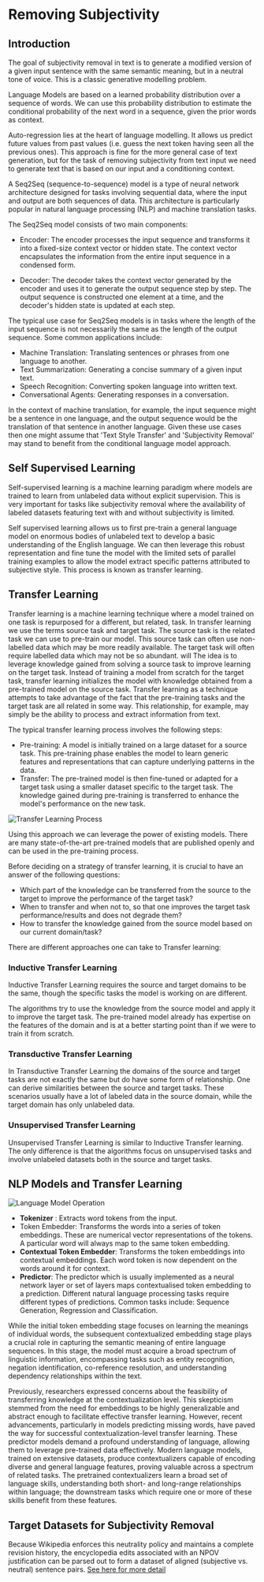# Removing Subjectivity


## Introduction

The goal of subjectivity removal in text  is to generate a modified version of a given input sentence with the same semantic meaning, but in a neutral tone of voice. This is a classic generative modelling problem.

Language Models are based on a learned probability distribution over a sequence of words. We can use this probability distribution to estimate the conditional probability of the next word in a sequence, given the prior words as context.

Auto-regression lies at the heart of language modelling. It allows us predict future values from past values (i.e. guess the next token having seen all the previous ones).  This approach is fine for the more general case of text generation, but for the task of removing subjectivity from text input we need to generate text that is based on our input and a conditioning context.

A Seq2Seq (sequence-to-sequence) model is a type of neural network architecture designed for tasks involving sequential data, where the input and output are both sequences of data. This architecture is particularly popular in natural language processing (NLP) and machine translation tasks.

The Seq2Seq model consists of two main components:

- Encoder: The encoder processes the input sequence and transforms it into a fixed-size context vector or hidden state. The context vector encapsulates the information from the entire input sequence in a condensed form.

- Decoder: The decoder takes the context vector generated by the encoder and uses it to generate the output sequence step by step. The output sequence is constructed one element at a time, and the decoder's hidden state is updated at each step.

The typical use case for Seq2Seq models is in tasks where the length of the input sequence is not necessarily the same as the length of the output sequence. Some common applications include:

- Machine Translation: Translating sentences or phrases from one language to another.
- Text Summarization: Generating a concise summary of a given input text.
- Speech Recognition: Converting spoken language into written text.
- Conversational Agents: Generating responses in a conversation.

In the context of machine translation, for example, the input sequence might be a sentence in one language, and the output sequence would be the translation of that sentence in another language. Given these use cases then one might assume that 'Text Style Transfer' and 'Subjectivity Removal' may stand to benefit from the conditional language model approach.


## Self Supervised Learning

Self-supervised learning is a machine learning paradigm where models are trained to learn from unlabeled data without explicit supervision. This is very important for tasks like subjectivity removal where the availability of labeled datasets featuring text with and without subjectivity is limited.

Self supervised learning allows us to first pre-train a general language model on enormous bodies of unlabeled text to develop a basic understanding of the English language. We can then leverage this robust representation and fine tune the model with the limited sets of parallel training examples to allow the model extract specific patterns attributed to subjective style. This process is known as transfer learning.


## Transfer Learning

Transfer learning is a machine learning technique where a model trained on one task is repurposed for a different, but related, task. In transfer learning we use the terms source task and target task. The source task is the related task we can use to pre-train our model. This source task can often use non-labelled data which may be more readily available. The target task will often require labelled data which may not be so abundant. will The idea is to leverage knowledge gained from solving a source task to improve learning on the target task. Instead of training a model from scratch for the target task, transfer learning initializes the model with knowledge obtained from a pre-trained model on the source task. Transfer learning as a technique attempts to take advantage of the fact that the pre-training tasks and the target task are all related in some way. This relationship, for example, may simply be the ability to process and extract information from text.

The typical transfer learning process involves the following steps:

- Pre-training: A model is initially trained on a large dataset for a source task. This pre-training phase enables the model to learn generic features and representations that can capture underlying patterns in the data.
- Transfer: The pre-trained model is then fine-tuned or adapted for a target task using a smaller dataset specific to the target task. The knowledge gained during pre-training is transferred to enhance the model's performance on the new task.

![Transfer Learning Process](./images/transfer_learning.png)

Using this approach we can leverage the power of existing models. There are many state-of-the-art pre-trained models that are published openly and can be used in the pre-training process.

Before deciding on a strategy of transfer learning, it is crucial to have an answer of the following questions:

- Which part of the knowledge can be transferred from the source to the target to improve the performance of the target task?
- When to transfer and when not to, so that one improves the target task performance/results and does not degrade them?
- How to transfer the knowledge gained from the source model based on our current domain/task?

There are different approaches one can take to Transfer learning:

### Inductive Transfer Learning

Inductive Transfer Learning requires the source and target domains to be the same, though the specific tasks the model is working on are different.

The algorithms try to use the knowledge from the source model and apply it to improve the target task. The pre-trained model already has expertise on the features of the domain and is at a better starting point than if we were to train it from scratch.

### Transductive Transfer Learning

In Transductive Transfer Learning the domains of the source and target tasks are not exactly the same but do have some form of relationship. One can derive similarities between the source and target tasks. These scenarios usually have a lot of labeled data in the source domain, while the target domain has only unlabeled data.


### Unsupervised Transfer Learning

Unsupervised Transfer Learning is similar to Inductive Transfer learning. The only difference is that the algorithms focus on unsupervised tasks and involve unlabeled datasets both in the source and target tasks.

## NLP Models and Transfer Learning

![Language Model Operation](./images/model_operation.png)

- __Tokenizer__ : Extracts word tokens from the input.
- Token Embedder: Transforms the words into a series of token embeddings. These are numerical vector representations of the tokens. A particular word will always map to the same token embedding.
- __Contextual Token Embedder__: Transforms the token embeddings into contextual embeddings. Each word token is now dependent on the words around it for context.
- __Predictor__: The predictor which is usually implemented as a neural network layer or set of layers maps contextualised token embedding to a prediction. Different natural language processing tasks require different types of predictions. Common tasks include: Sequence Generation, Regression and Classification.

While the initial token embedding stage focuses on learning the meanings of individual words, the subsequent contextualized embedding stage plays a crucial role in capturing the semantic meaning of entire language sequences. In this stage, the model must acquire a broad spectrum of linguistic information, encompassing tasks such as entity recognition, negation identification, co-reference resolution, and understanding dependency relationships within the text.

Previously, researchers expressed concerns about the feasibility of transferring knowledge at the contextualization level. This skepticism stemmed from the need for embeddings to be highly generalizable and abstract enough to facilitate effective transfer learning. However, recent advancements, particularly in models predicting missing words, have paved the way for successful contextualization-level transfer learning. These predictor models demand a profound understanding of language, allowing them to leverage pre-trained data effectively. Modern language models, trained on extensive datasets, produce contextualizers capable of encoding diverse and general language features, proving valuable across a spectrum of related tasks. The pretrained contextualizers learn a broad set of language skills, understanding both short- and long-range relationships within language; the downstream tasks which require one or more of these skills benefit from these features. 



## Target Datasets for Subjectivity Removal

Because Wikipedia enforces this neutrality policy and maintains a complete revision history, the encyclopedia edits associated with an NPOV justification can be parsed out to form a dataset of aligned (subjective vs. neutral) sentence pairs. [See here for more detail](https://arxiv.org/pdf/1911.09709.pdf)



